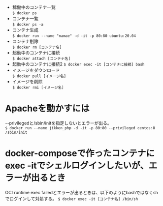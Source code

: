 - 稼働中のコンテナ一覧  
`$ docker ps`
- コンテナ一覧  
`$ docker ps -a`
- コンテナ生成  
`$ docker run --name "namae" -d -it -p 80:80 ubuntu:20.04`
- コンテナ削除  
`$ docker rm [コンテナ名]`
- 起動中のコンテナに接続  
`$ docker attach [コンテナ名]`
- 起動中のコンテナに接続2
`$ docker exec -it [コンテナに接続] bash`
- イメージをダウンロード  
`$ docker pull [イメージ名]`
- イメージを削除  
`$ docker rmi [イメージ名]`

# Apacheを動かすには
--privilegedと/sbin/initを指定しないとエラーが出る。  
`$ docker run --name jikken_php -d -it -p 80:80 --privileged centos:8 /sbin/init`

# docker-composeで作ったコンテナにexec -itでシェルログインしたいが、エラーが出るとき
OCI runtime exec failedとエラーが出るときは、以下のようにbashではなくshでログインして対処する。
`$ docker exec -it [コンテナ名] /bin/sh`